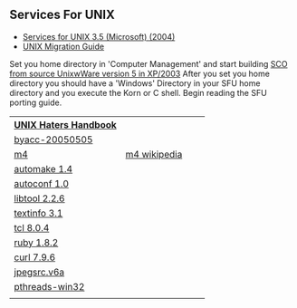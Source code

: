 <link rel="stylesheet" type="text/css" href="style.css">
<h2>Services For UNIX</h2>
<ul>
<li><a target="_self" href="https://archive.org/details/cdrom-services-unix-3.5-microsoft-2004">Services for UNIX 3.5 (Microsoft) (2004)</a></li>
<li><a target="_self" href="https://archive.org/details/microsoftunixapp0000unse">UNIX Migration Guide</a></li>
</ul>

<p>Set you home directory in 'Computer Management' and start building <a target="_self" href="https://www.sco.com/skunkware/">SCO from source UnixwWare version 5 in XP/2003</a>
After you set you home directory you should have a 'Windows' Directory in your SFU home directory and you execute the Korn or C shell. Begin reading the SFU porting guide.</p>
<table>
  <tr>
    <th><a target="_self" href="ugh.pdf">UNIX Haters Handbook</a></th>
    <th></th>
    <th></th>
  </tr>
  <tr>
    <td><a target="_self" href="https://invisible-island.net/byacc/">byacc-20050505</a></td>
    <td></td>
    <td></td>
  </tr>
  <tr>    
    <td><a target="_self" href="https://www.gnu.org/software/m4/">m4</a></td>
    <td><a target="_self" href="https://en.wikipedia.org/wiki/M4_(computer_language)">m4 wikipedia</a></td>
  </tr>
  <tr>
    <td><a target="_self" href="https://www.gnu.org/software/automake/">automake 1.4</a></td>
    <td></td>
    <td></td>
    <td></td>	
  </tr>
<tr>
    <td><a target="_self" href="https://www.gnu.org/software/autoconf/">autoconf 1.0</a></td>
    <td></td>
    <td></td>
  </tr>
<tr>
    <td><a target="_self" href="https://www.gnu.org/software/libtool/">libtool 2.2.6</a></td>
    <td></td>
    <td></td>
  </tr>
<tr>
    <td><a target="_self" href="https://www.gnu.org/software/texinfo/">textinfo 3.1</a></td>
    <td></td>
    <td></td>
  </tr>
<tr>
    <td><a target="_self" href="https://www.tcl.tk/">tcl 8.0.4</a></td>
    <td></td>
    <td></td>
  </tr>
<tr>
    <td><a target="_self" href="https://www.ruby-lang.org/en/">ruby 1.8.2</a></td>
    <td></td>
    <td></td>
  </tr>
<tr>
    <td><a target="_self" href="https://curl.se/">curl 7.9.6</a></td>
    <td></td>
    <td></td>
  </tr>
<tr>
    <td><a target="_self" href="https://jpeg.org/jpeg2000/">jpegsrc.v6a</a></td>
    <td></td>
    <td></td>
  </tr>
<tr>
    <td><a target="_self" href="https://sourceware.org/pthreads-win32/">pthreads-win32</a></td>
    <td></td>
    <td></td>
  </tr>
<tr>
    <td></td>
    <td></td>
    <td></td>
  </tr>
</table> 


